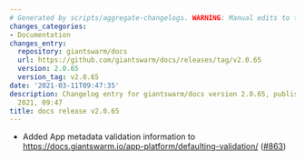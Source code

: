 ```yaml
---
# Generated by scripts/aggregate-changelogs. WARNING: Manual edits to this files will be overwritten.
changes_categories:
- Documentation
changes_entry:
  repository: giantswarm/docs
  url: https://github.com/giantswarm/docs/releases/tag/v2.0.65
  version: 2.0.65
  version_tag: v2.0.65
date: '2021-03-11T09:47:35'
description: Changelog entry for giantswarm/docs version 2.0.65, published on 11 March
  2021, 09:47
title: docs release v2.0.65
---
```


- Added App metadata validation information to https://docs.giantswarm.io/app-platform/defaulting-validation/ ([#863](https://github.com/giantswarm/docs/pull/863))
